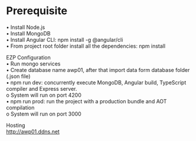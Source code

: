 # Prerequisite <br>
•	Install Node.js <br>
•	Install MongoDB <br>
•	Install Angular CLI: npm install -g @angular/cli <br>
•	From project root folder install all the dependencies: npm install <br>

EZP Configuration <br>
•	Run mongo services <br>
•	Create database name awp01, after that import data form database folder (.json file)  <br>
•	npm run dev: concurrently execute MongoDB, Angular build, TypeScript compiler and Express server. <br>
o	System will run on port 4200 <br>
•	npm run prod: run the project with a production bundle and AOT compilation <br>
o	System will run on port 3000 <br>

Hosting <br>
http://awp01.ddns.net <br>
